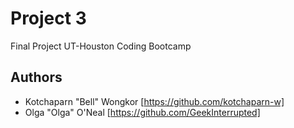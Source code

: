 # Project 3

Final Project UT-Houston Coding Bootcamp


## Authors

* Kotchaparn "Bell" Wongkor [https://github.com/kotchaparn-w]
* Olga "Olga" O'Neal [https://github.com/GeekInterrupted]
